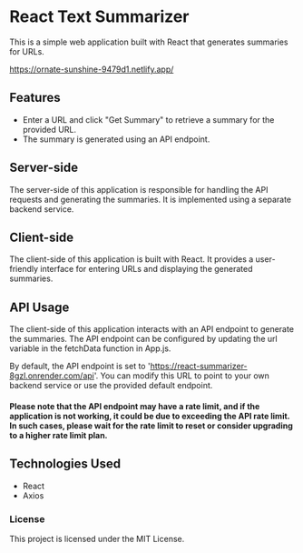 # React Text Summarizer

This is a simple web application built with React that generates summaries for URLs.

https://ornate-sunshine-9479d1.netlify.app/

## Features

- Enter a URL and click "Get Summary" to retrieve a summary for the provided URL.
- The summary is generated using an API endpoint.

## Server-side

The server-side of this application is responsible for handling the API requests and generating the summaries. It is implemented using a separate backend service.

## Client-side

The client-side of this application is built with React. It provides a user-friendly interface for entering URLs and displaying the generated summaries.

## API Usage
The client-side of this application interacts with an API endpoint to generate the summaries. The API endpoint can be configured by updating the url variable in the fetchData function in App.js.

By default, the API endpoint is set to 'https://react-summarizer-8gzl.onrender.com/api'. You can modify this URL to point to your own backend service or use the provided default endpoint.

#### Please note that the API endpoint may have a rate limit, and if the application is not working, it could be due to exceeding the API rate limit. In such cases, please wait for the rate limit to reset or consider upgrading to a higher rate limit plan.

## Technologies Used
- React
- Axios

### License
This project is licensed under the MIT License.
